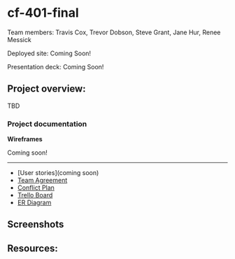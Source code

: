 # cf-401-final
Team members: Travis Cox, Trevor Dobson, Steve Grant, Jane Hur, Renee Messick


Deployed site: Coming Soon!

Presentation deck: Coming Soon!

## Project overview:

TBD

### Project documentation

**Wireframes**

Coming soon!

---

- [User stories](coming soon)
- [Team Agreement](projectDocs/TeamAgreement.md)
- [Conflict Plan](projectDocs/conflictPlan.md)
- [Trello Board](https://trello.com/b/Rm0s1xSj/cf-401-final)
- [ER Diagram](Soon!)


## Screenshots



## Resources:

